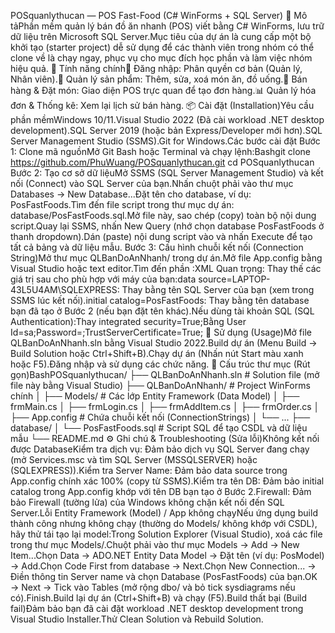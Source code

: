 POSquanlythucan — POS Fast-Food (C# WinForms + SQL Server)
📝 Mô tảPhần mềm quản lý bán đồ ăn nhanh (POS) viết bằng C# WinForms, lưu trữ dữ liệu trên Microsoft SQL Server.Mục tiêu của dự án là cung cấp một bộ khởi tạo (starter project) dễ sử dụng để các thành viên trong nhóm có thể clone về là chạy ngay, phục vụ cho mục đích học phần và làm việc nhóm hiệu quả.
🚀 Tính năng chính🔑 Đăng nhập: Phân quyền cơ bản (Quản lý, Nhân viên).🍔 Quản lý sản phẩm: Thêm, sửa, xoá món ăn, đồ uống.🧾 Bán hàng & Đặt món: Giao diện POS trực quan để tạo đơn hàng.📊 Quản lý hóa đơn & Thống kê: Xem lại lịch sử bán hàng.
📦 Cài đặt (Installation)Yêu cầu phần mềmWindows 10/11.Visual Studio 2022 (Đã cài workload .NET desktop development).SQL Server 2019 (hoặc bản Express/Developer mới hơn).SQL Server Management Studio (SSMS).Git for Windows.Các bước cài đặt
Bước 1: Clone mã nguồnMở Git Bash hoặc Terminal và chạy lệnh:Bashgit clone https://github.com/PhuWuang/POSquanlythucan.git
cd POSquanlythucan
Bước 2: Tạo cơ sở dữ liệuMở SSMS (SQL Server Management Studio) và kết nối (Connect) vào SQL Server của bạn.Nhấn chuột phải vào thư mục Databases → New Database...Đặt tên cho database, ví dụ: PosFastFoods.Tìm đến file script trong thư mục dự án: database/PosFastFoods.sql.Mở file này, sao chép (copy) toàn bộ nội dung script.Quay lại SSMS, nhấn New Query (nhớ chọn database PosFastFoods ở thanh dropdown).Dán (paste) nội dung script vào và nhấn Execute để tạo tất cả bảng và dữ liệu mẫu.
Bước 3: Cấu hình chuỗi kết nối (Connection String)Mở thư mục QLBanDoAnNhanh/ trong dự án.Mở file App.config bằng Visual Studio hoặc text editor.Tìm đến phần <connectionStrings>:XML<connectionStrings>
  <add name="PosFastFood"
       connectionString="data source=LAPTOP-43L5U4AM\SQLEXPRESS;
                         initial catalog=PosFastFoods;
                         integrated security=True;
                         MultipleActiveResultSets=True;
                         App=EntityFramework"
       providerName="System.Data.SqlClient" />
</connectionStrings>
Quan trọng: Thay thế các giá trị sau cho phù hợp với máy của bạn:data source=LAPTOP-43L5U4AM\SQLEXPRESS: Thay bằng tên SQL Server của bạn (xem trong SSMS lúc kết nối).initial catalog=PosFastFoods: Thay bằng tên database bạn đã tạo ở Bước 2 (nếu bạn đặt tên khác).Nếu dùng tài khoản SQL (SQL Authentication):Thay integrated security=True;Bằng User Id=sa;Password=<mat-khau-cua-ban>;TrustServerCertificate=True;
🏃 Sử dụng (Usage)Mở file QLBanDoAnNhanh.sln bằng Visual Studio 2022.Build dự án (Menu Build → Build Solution hoặc Ctrl+Shift+B).Chạy dự án (Nhấn nút Start màu xanh hoặc F5).Đăng nhập và sử dụng các chức năng.
📁 Cấu trúc thư mục (Rút gọn)BashPOSquanlythucan/
├── QLBanDoAnNhanh.sln       # Solution file (mở file này bằng Visual Studio)
├── QLBanDoAnNhanh/          # Project WinForms chính
│   ├── Models/              # Các lớp Entity Framework (Data Model)
│   ├── frmMain.cs
│   ├── frmLogin.cs
│   ├── frmAddItem.cs
│   ├── frmOrder.cs
│   ├── App.config         # Chứa chuỗi kết nối (ConnectionStrings)
│   └── ...
├── database/
│   └── PosFastFoods.sql     # Script SQL để tạo CSDL và dữ liệu mẫu
└── README.md
⚙️ Ghi chú & Troubleshooting (Sửa lỗi)Không kết nối được DatabaseKiểm tra dịch vụ: Đảm bảo dịch vụ SQL Server đang chạy (mở Services.msc và tìm SQL Server (MSSQLSERVER) hoặc (SQLEXPRESS)).Kiểm tra Server Name: Đảm bảo data source trong App.config chính xác 100% (copy từ SSMS).Kiểm tra tên DB: Đảm bảo initial catalog trong App.config khớp với tên DB bạn tạo ở Bước 2.Firewall: Đảm bảo Firewall (tường lửa) của Windows không chặn kết nối đến SQL Server.Lỗi Entity Framework (Model) / App không chạyNếu ứng dụng build thành công nhưng không chạy (thường do Models/ không khớp với CSDL), hãy thử tái tạo lại model:Trong Solution Explorer (Visual Studio), xoá các file trong thư mục Models/.Chuột phải vào thư mục Models → Add → New Item...Chọn Data → ADO.NET Entity Data Model → Đặt tên (ví dụ: PosModel) → Add.Chọn Code First from database → Next.Chọn New Connection... → Điền thông tin Server name và chọn Database (PosFastFoods) của bạn.OK → Next → Tick vào Tables (mở rộng dbo/ và bỏ tick sysdiagrams nếu có).Finish.Build lại dự án (Ctrl+Shift+B) và chạy (F5).Build thất bại (Build fail)Đảm bảo bạn đã cài đặt workload .NET desktop development trong Visual Studio Installer.Thử Clean Solution và Rebuild Solution.
